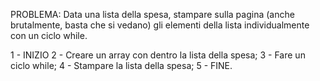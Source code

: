 PROBLEMA: Data una lista della spesa, stampare sulla pagina (anche brutalmente, basta che si vedano) gli elementi della lista individualmente con un ciclo while.

1 - INIZIO
2 - Creare un array con dentro la lista della spesa;
3 - Fare un ciclo while;
4 - Stampare la lista della spesa;
5 - FINE.